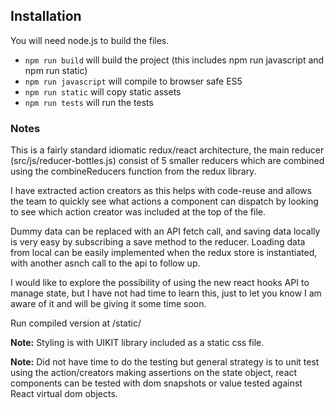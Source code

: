 ## Installation 

You will need node.js to build the files. 

- ```npm run build``` will build the project (this includes npm run javascript and npm run static)
- ```npm run javascript``` will compile to browser safe ES5 
- ```npm run static``` will copy static assets
- ```npm run tests``` will run the tests 

### Notes

This is a fairly standard idiomatic redux/react architecture, the main reducer (src/js/reducer-bottles.js) consist of 5 smaller reducers which are combined using the combineReducers function from the redux library.

I have extracted action creators as this helps with code-reuse and allows the team to quickly see what actions a component can dispatch by looking to see which action creator was included at the top of the file.

Dummy data can be replaced with an API fetch call, and saving data locally is very easy by subscribing a save method to the reducer. Loading data from local can be easily implemented when the redux store is instantiated, with another asnch call to the api to follow up.

I would like to explore the possibility of using the new react hooks API to manage state, but I have not had time to learn this, just to let you know I am aware of it and will be giving it some time soon.

Run compiled version at /static/ 

**Note:** Styling is with UIKIT library included as a static css file.

**Note:** Did not have time to do the testing but general strategy is to unit test using the action/creators making assertions on the state object, react components can be tested with dom snapshots or value tested against React virtual dom objects.
